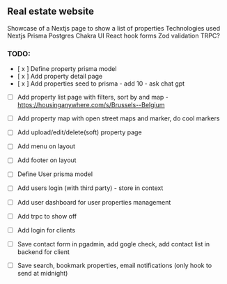 ## Real estate website
Showcase of a Nextjs page to show a list of properties
Technologies used
Nextjs
Prisma
Postgres
Chakra UI
React hook forms
Zod validation
TRPC?

### TODO:
- [ x ] Define property prisma model
- [ x ] Add property detail page
- [ x ] Add properties seed to prisma - add 10 - ask chat gpt
- [ ] Add property list page with filters, sort by and map - https://housinganywhere.com/s/Brussels--Belgium

- [ ] Add property map with open street maps and marker, do cool markers
- [ ] Add upload/edit/delete(soft) property page
- [ ] Add menu on layout
- [ ] Add footer on layout
- [ ] Define User prisma model
- [ ] Add users login (with third party) - store in context
- [ ] Add user dashboard for user properties management
- [ ] Add trpc to show off
- [ ] Add login for clients
- [ ] Save contact form in pgadmin, add gogle check, add contact list in backend for client
- [ ] Save search, bookmark properties, email notifications (only hook to send at midnight)

